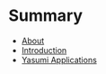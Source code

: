 # Summary

* [About](README.md)
* [Introduction](chapter1.md)
* [Yasumi  Applications](yasumi-applications.md)

